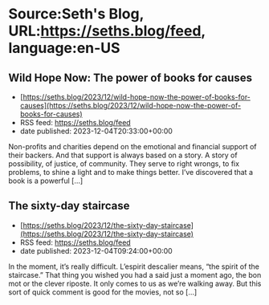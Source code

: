 # Source:Seth's Blog, URL:https://seths.blog/feed, language:en-US

## Wild Hope Now: The power of books for causes
 - [https://seths.blog/2023/12/wild-hope-now-the-power-of-books-for-causes](https://seths.blog/2023/12/wild-hope-now-the-power-of-books-for-causes)
 - RSS feed: https://seths.blog/feed
 - date published: 2023-12-04T20:33:00+00:00

Non-profits and charities depend on the emotional and financial support of their backers. And that support is always based on a story. A story of possibility, of justice, of community. They serve to right wrongs, to fix problems, to shine a light and to make things better. I&#8217;ve discovered that a book is a powerful [&#8230;]

## The sixty-day staircase
 - [https://seths.blog/2023/12/the-sixty-day-staircase](https://seths.blog/2023/12/the-sixty-day-staircase)
 - RSS feed: https://seths.blog/feed
 - date published: 2023-12-04T09:24:00+00:00

In the moment, it&#8217;s really difficult. L&#8217;espirit descalier means, &#8220;the spirit of the staircase.&#8221; That thing you wished you had a said just a moment ago, the bon mot or the clever riposte. It only comes to us as we&#8217;re walking away. But this sort of quick comment is good for the movies, not so [&#8230;]

